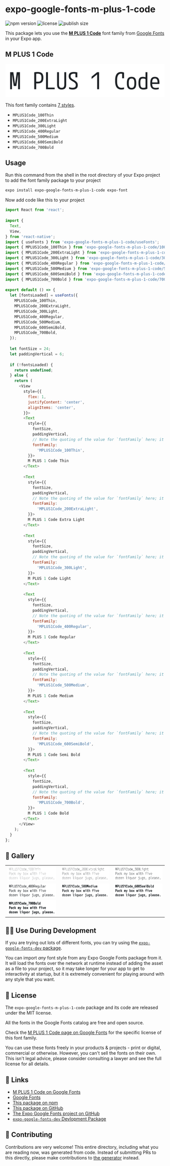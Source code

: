 # expo-google-fonts-m-plus-1-code

![npm version](https://flat.badgen.net/npm/v/expo-google-fonts-m-plus-1-code)
![license](https://flat.badgen.net/github/license/expo/google-fonts)
![publish size](https://flat.badgen.net/packagephobia/install/expo-google-fonts-m-plus-1-code)

This package lets you use the [**M PLUS 1 Code**](https://fonts.google.com/specimen/M+PLUS+1+Code) font family from [Google Fonts](https://fonts.google.com/) in your Expo app.

## M PLUS 1 Code

![M PLUS 1 Code](./font-family.png)

This font family contains [7 styles](#-gallery).

- `MPLUS1Code_100Thin`
- `MPLUS1Code_200ExtraLight`
- `MPLUS1Code_300Light`
- `MPLUS1Code_400Regular`
- `MPLUS1Code_500Medium`
- `MPLUS1Code_600SemiBold`
- `MPLUS1Code_700Bold`

## Usage

Run this command from the shell in the root directory of your Expo project to add the font family package to your project
```sh
expo install expo-google-fonts-m-plus-1-code expo-font
```

Now add code like this to your project
```js
import React from 'react';

import {
  Text,
  View,
} from 'react-native';
import { useFonts } from 'expo-google-fonts-m-plus-1-code/useFonts';
import { MPLUS1Code_100Thin } from 'expo-google-fonts-m-plus-1-code/100Thin';
import { MPLUS1Code_200ExtraLight } from 'expo-google-fonts-m-plus-1-code/200ExtraLight';
import { MPLUS1Code_300Light } from 'expo-google-fonts-m-plus-1-code/300Light';
import { MPLUS1Code_400Regular } from 'expo-google-fonts-m-plus-1-code/400Regular';
import { MPLUS1Code_500Medium } from 'expo-google-fonts-m-plus-1-code/500Medium';
import { MPLUS1Code_600SemiBold } from 'expo-google-fonts-m-plus-1-code/600SemiBold';
import { MPLUS1Code_700Bold } from 'expo-google-fonts-m-plus-1-code/700Bold';

export default () => {
  let [fontsLoaded] = useFonts({
    MPLUS1Code_100Thin,
    MPLUS1Code_200ExtraLight,
    MPLUS1Code_300Light,
    MPLUS1Code_400Regular,
    MPLUS1Code_500Medium,
    MPLUS1Code_600SemiBold,
    MPLUS1Code_700Bold,
  });

  let fontSize = 24;
  let paddingVertical = 6;

  if (!fontsLoaded) {
    return undefined;
  } else {
    return (
      <View
        style={{
          flex: 1,
          justifyContent: 'center',
          alignItems: 'center',
        }}>
        <Text
          style={{
            fontSize,
            paddingVertical,
            // Note the quoting of the value for `fontFamily` here; it expects a string!
            fontFamily:
              'MPLUS1Code_100Thin',
          }}>
          M PLUS 1 Code Thin
        </Text>

        <Text
          style={{
            fontSize,
            paddingVertical,
            // Note the quoting of the value for `fontFamily` here; it expects a string!
            fontFamily:
              'MPLUS1Code_200ExtraLight',
          }}>
          M PLUS 1 Code Extra Light
        </Text>

        <Text
          style={{
            fontSize,
            paddingVertical,
            // Note the quoting of the value for `fontFamily` here; it expects a string!
            fontFamily:
              'MPLUS1Code_300Light',
          }}>
          M PLUS 1 Code Light
        </Text>

        <Text
          style={{
            fontSize,
            paddingVertical,
            // Note the quoting of the value for `fontFamily` here; it expects a string!
            fontFamily:
              'MPLUS1Code_400Regular',
          }}>
          M PLUS 1 Code Regular
        </Text>

        <Text
          style={{
            fontSize,
            paddingVertical,
            // Note the quoting of the value for `fontFamily` here; it expects a string!
            fontFamily:
              'MPLUS1Code_500Medium',
          }}>
          M PLUS 1 Code Medium
        </Text>

        <Text
          style={{
            fontSize,
            paddingVertical,
            // Note the quoting of the value for `fontFamily` here; it expects a string!
            fontFamily:
              'MPLUS1Code_600SemiBold',
          }}>
          M PLUS 1 Code Semi Bold
        </Text>

        <Text
          style={{
            fontSize,
            paddingVertical,
            // Note the quoting of the value for `fontFamily` here; it expects a string!
            fontFamily:
              'MPLUS1Code_700Bold',
          }}>
          M PLUS 1 Code Bold
        </Text>
      </View>
    );
  }
};

```

## 🔡 Gallery


||||
|-|-|-|
|![MPLUS1Code_100Thin](.//100Thin/MPLUS1Code_100Thin.ttf.png)|![MPLUS1Code_200ExtraLight](.//200ExtraLight/MPLUS1Code_200ExtraLight.ttf.png)|![MPLUS1Code_300Light](.//300Light/MPLUS1Code_300Light.ttf.png)||
|![MPLUS1Code_400Regular](.//400Regular/MPLUS1Code_400Regular.ttf.png)|![MPLUS1Code_500Medium](.//500Medium/MPLUS1Code_500Medium.ttf.png)|![MPLUS1Code_600SemiBold](.//600SemiBold/MPLUS1Code_600SemiBold.ttf.png)||
|![MPLUS1Code_700Bold](.//700Bold/MPLUS1Code_700Bold.ttf.png)||||


## 👩‍💻 Use During Development

If you are trying out lots of different fonts, you can try using the [`expo-google-fonts-dev` package](https://github.com/freeboub/google-fonts/tree/master/font-packages/dev#readme).

You can import *any* font style from any Expo Google Fonts package from it. It will load the fonts
over the network at runtime instead of adding the asset as a file to your project, so it may take longer
for your app to get to interactivity at startup, but it is extremely convenient
for playing around with any style that you want.

## 📖 License

The `expo-google-fonts-m-plus-1-code` package and its code are released under the MIT license.

All the fonts in the Google Fonts catalog are free and open source.

Check the [M PLUS 1 Code page on Google Fonts](https://fonts.google.com/specimen/M+PLUS+1+Code) for the specific license of this font family.

You can use these fonts freely in your products & projects - print or digital, commercial or otherwise. However, you can't sell the fonts on their own. This isn't legal advice, please consider consulting a lawyer and see the full license for all details.

## 🔗 Links

- [M PLUS 1 Code on Google Fonts](https://fonts.google.com/specimen/M+PLUS+1+Code)
- [Google Fonts](https://fonts.google.com/)
- [This package on npm](https://www.npmjs.com/package/expo-google-fonts-m-plus-1-code)
- [This package on GitHub](https://github.com/freeboub/google-fonts/tree/master/font-packages/m-plus-1-code)
- [The Expo Google Fonts project on GitHub](https://github.com/freeboub/google-fonts)
- [`expo-google-fonts-dev` Devlopment Package](https://github.com/freeboub/google-fonts/tree/master/font-packages/dev)

## 🤝 Contributing

Contributions are very welcome! This entire directory, including what you are reading now, was generated from code. Instead of submitting PRs to this directly, please make contributions to [the generator](https://github.com/freeboub/google-fonts/tree/master/packages/generator) instead.
